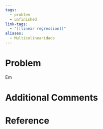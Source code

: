 ```yaml
---
tags:
  - problem
  - unfinished
link-tags:
  - "[[linear regression]]"
aliases:
  - Multicolinearidade
---
```

# Problem
Em

# Additional Comments


# Reference



